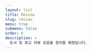 ```yaml
---
layout: list
title: Review
slug: review
menu: true
submenu: false
order: 6
description: >
  도서 및 회고 리뷰 모음을 정리할 예정입니다.
---
```

